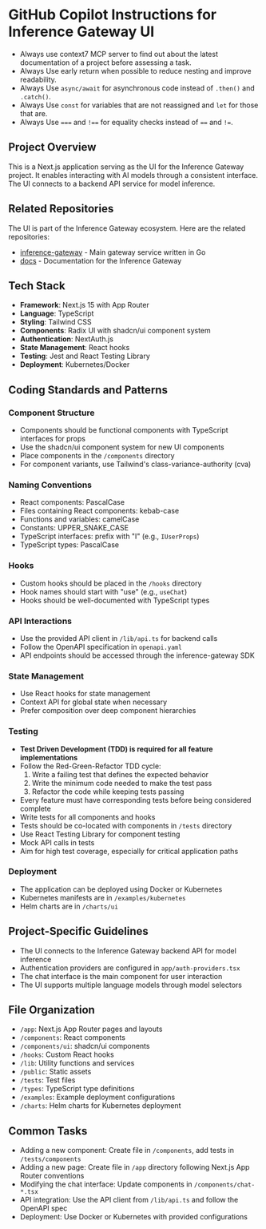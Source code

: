 # GitHub Copilot Instructions for Inference Gateway UI

- Always use context7 MCP server to find out about the latest documentation of a project before assessing a task.
- Always Use early return when possible to reduce nesting and improve readability.
- Always Use `async/await` for asynchronous code instead of `.then()` and `.catch()`.
- Always Use `const` for variables that are not reassigned and `let` for those that are.
- Always Use `===` and `!==` for equality checks instead of `==` and `!=`.

## Project Overview

This is a Next.js application serving as the UI for the Inference Gateway project. It enables interacting with AI models through a consistent interface. The UI connects to a backend API service for model inference.

## Related Repositories

The UI is part of the Inference Gateway ecosystem. Here are the related repositories:

- [inference-gateway](https://github.com/inference-gateway/inference-gateway) - Main gateway service written in Go
- [docs](https://github.com/inference-gateway/docs) - Documentation for the Inference Gateway

## Tech Stack

- **Framework**: Next.js 15 with App Router
- **Language**: TypeScript
- **Styling**: Tailwind CSS
- **Components**: Radix UI with shadcn/ui component system
- **Authentication**: NextAuth.js
- **State Management**: React hooks
- **Testing**: Jest and React Testing Library
- **Deployment**: Kubernetes/Docker

## Coding Standards and Patterns

### Component Structure

- Components should be functional components with TypeScript interfaces for props
- Use the shadcn/ui component system for new UI components
- Place components in the `/components` directory
- For component variants, use Tailwind's class-variance-authority (cva)

### Naming Conventions

- React components: PascalCase
- Files containing React components: kebab-case
- Functions and variables: camelCase
- Constants: UPPER_SNAKE_CASE
- TypeScript interfaces: prefix with "I" (e.g., `IUserProps`)
- TypeScript types: PascalCase

### Hooks

- Custom hooks should be placed in the `/hooks` directory
- Hook names should start with "use" (e.g., `useChat`)
- Hooks should be well-documented with TypeScript types

### API Interactions

- Use the provided API client in `/lib/api.ts` for backend calls
- Follow the OpenAPI specification in `openapi.yaml`
- API endpoints should be accessed through the inference-gateway SDK

### State Management

- Use React hooks for state management
- Context API for global state when necessary
- Prefer composition over deep component hierarchies

### Testing

- **Test Driven Development (TDD) is required for all feature implementations**
- Follow the Red-Green-Refactor TDD cycle:
  1. Write a failing test that defines the expected behavior
  2. Write the minimum code needed to make the test pass
  3. Refactor the code while keeping tests passing
- Every feature must have corresponding tests before being considered complete
- Write tests for all components and hooks
- Tests should be co-located with components in `/tests` directory
- Use React Testing Library for component testing
- Mock API calls in tests
- Aim for high test coverage, especially for critical application paths

### Deployment

- The application can be deployed using Docker or Kubernetes
- Kubernetes manifests are in `/examples/kubernetes`
- Helm charts are in `/charts/ui`

## Project-Specific Guidelines

- The UI connects to the Inference Gateway backend API for model inference
- Authentication providers are configured in `app/auth-providers.tsx`
- The chat interface is the main component for user interaction
- The UI supports multiple language models through model selectors

## File Organization

- `/app`: Next.js App Router pages and layouts
- `/components`: React components
- `/components/ui`: shadcn/ui components
- `/hooks`: Custom React hooks
- `/lib`: Utility functions and services
- `/public`: Static assets
- `/tests`: Test files
- `/types`: TypeScript type definitions
- `/examples`: Example deployment configurations
- `/charts`: Helm charts for Kubernetes deployment

## Common Tasks

- Adding a new component: Create file in `/components`, add tests in `/tests/components`
- Adding a new page: Create file in `/app` directory following Next.js App Router conventions
- Modifying the chat interface: Update components in `/components/chat-*.tsx`
- API integration: Use the API client from `/lib/api.ts` and follow the OpenAPI spec
- Deployment: Use Docker or Kubernetes with provided configurations
